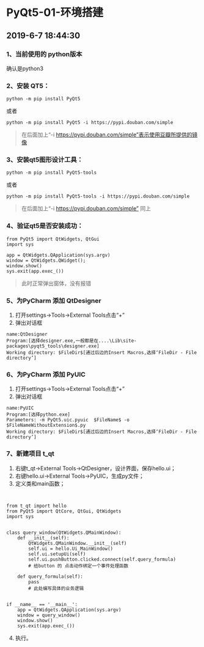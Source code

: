 
# PyQt5-01-环境搭建
2019-6-7 18:44:30
---

### 1、当前使用的 python版本 
确认是python3

### 2、安装 QT5：
```
python -m pip install PyQt5
```
或者
```
python -m pip install PyQt5 -i https://pypi.douban.com/simple 
```

> 在后面加上“-i https://pypi.douban.com/simple”表示使用豆瓣所提供的镜像

### 3、安装qt5图形设计工具：

```
python -m pip install PyQt5-tools
```
或者
```
python -m pip install PyQt5-tools -i https://pypi.douban.com/simple
```
> 在后面加上“-i https://pypi.douban.com/simple” 同上

### 4、验证qt5是否安装成功：
```
from PyQt5 import QtWidgets, QtGui
import sys

app = QtWidgets.QApplication(sys.argv)
window = QtWidgets.QWidget();
window.show()
sys.exit(app.exec_())
```
> 此时正常弹出窗体，没有报错

### 5、为PyCharm 添加 QtDesigner 
 1. 打开settings->Tools->External Tools点击“+”
 2. 弹出对话框
```
name:QtDesigner 
Program:[选择designer.exe,一般都是在....\Lib\site-packages\pyqt5_tools\designer.exe]
Working directory: $FileDir$[通过后边的Insert Macros,选择‘FileDir - File directory’]
```

### 6、为PyCharm 添加 PyUIC 
 1. 打开settings->Tools->External Tools点击“+”
 2. 弹出对话框
```
name:PyUIC 
Program:[选择python.exe]
Parameters: -m PyQt5.uic.pyuic  $FileName$ -o $FileNameWithoutExtension$.py
Working directory: $FileDir$[通过后边的Insert Macros,选择‘FileDir - File directory’]
```

### 7、新建项目 t_qt
 1. 右键t_qt->External Tools->QtDesigner，设计界面，保存hello.ui；
 2. 右键hello.ui->External Tools->PyUIC，生成py文件；
 3. 定义类和main函数；
```


from t_qt import hello
from PyQt5 import QtCore, QtGui, QtWidgets
import sys


class query_window(QtWidgets.QMainWindow):
    def __init__(self):
        QtWidgets.QMainWindow.__init__(self)
        self.ui = hello.Ui_MainWindow()
        self.ui.setupUi(self)
        self.ui.pushButton.clicked.connect(self.query_formula)
        # 给button 的 点击动作绑定一个事件处理函数

    def query_formula(self):
        pass
        # 此处编写具体的业务逻辑


if __name__ == '__main__':
    app = QtWidgets.QApplication(sys.argv)
    window = query_window()
    window.show()
    sys.exit(app.exec_())

```
 4. 执行。